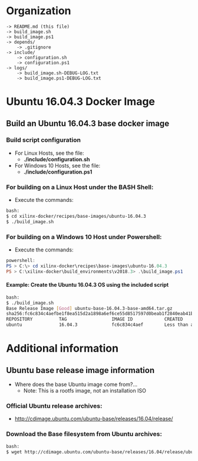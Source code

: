 [//]: # (Readme.md - Ubuntu 16.04.3 base operating system)

# Organization
```
-> README.md (this file)
-> build_image.sh
-> build_image.ps1
-> depends/
	-> .gitignore
-> include/
	-> configuration.sh
	-> configuration.ps1
-> logs/
	-> build_image.sh-DEBUG-LOG.txt
	-> build_image.ps1-DEBUG-LOG.txt
```

# Ubuntu 16.04.3 Docker Image

## Build an Ubuntu 16.04.3 base docker image

### Build script configuration
- For Linux Hosts, see the file:
	- __./include/configuration.sh__
- For Windows 10 Hosts, see the file:
	- __./include/configuration.ps1__

### For building on a Linux Host under the BASH Shell:
- Execute the commands:
```bash
bash:
$ cd xilinx-docker/recipes/base-images/ubuntu-16.04.3
$ ./build_image.sh
```

### For building on a Windows 10 Host under Powershell:
- Execute the commands:
```powershell
powershell:
PS > C:\> cd xilinx-docker\recipes\base-images\ubuntu-16.04.3
PS > C:\xilinx-docker\build_environments\v2018.3> .\build_image.ps1
```

#### Example: Create the Ubuntu 16.04.3 OS using the included script
```bash
bash:
$ ./build_image.sh
Base Release Image [Good] ubuntu-base-16.04.3-base-amd64.tar.gz
sha256:fc6c834c4aefbe1f8ea515d2a1898a6ef6ce55d8517597d0beab1f2840eab41b
REPOSITORY          TAG                 IMAGE ID            CREATED                  SIZE
ubuntu              16.04.3             fc6c834c4aef        Less than a second ago   120MB
```

# Additional information

## Ubuntu base release image information
- Where does the base Ubuntu image come from?...
	- Note: This is a rootfs image, not an installation ISO

### Official Ubuntu release archives:
- http://cdimage.ubuntu.com/ubuntu-base/releases/16.04/release/

### Download the Base filesystem from Ubuntu archives:
```bash
bash:
$ wget http://cdimage.ubuntu.com/ubuntu-base/releases/16.04/release/ubuntu-base-16.04.3-base-amd64.tar.gz
```
